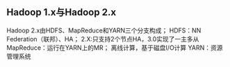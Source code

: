
## Hadoop  1.x与Hadoop  2.x

Hadoop 2.x由HDFS、MapReduce和YARN三个分支构成；
HDFS：NN Federation（联邦）、HA；
2.X:只支持2个节点HA，3.0实现了一主多从
MapReduce：运行在YARN上的MR；
离线计算，基于磁盘I/O计算
YARN：资源管理系统
